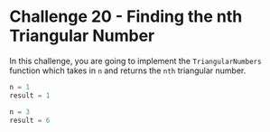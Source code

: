 
# Challenge 20 - Finding the nth Triangular Number

In this challenge, you are going to implement the `TriangularNumbers` function which takes in `n` and returns the `nth` triangular number.

```s
n = 1
result = 1

n = 3
result = 6
```
